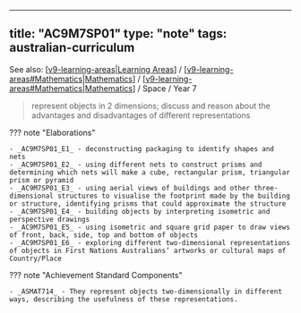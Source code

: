 
---
title: "AC9M7SP01"
type: "note"
tags: australian-curriculum
---

See also: [[v9-learning-areas|Learning Areas]] / [[v9-learning-areas#Mathematics|Mathematics]] / [[v9-learning-areas#Mathematics|Mathematics]] / Space / Year 7

> represent objects in 2 dimensions; discuss and reason about the advantages and disadvantages of different representations

??? note "Elaborations"

	- _AC9M7SP01_E1_ - deconstructing packaging to identify shapes and nets
	- _AC9M7SP01_E2_ - using different nets to construct prisms and determining which nets will make a cube, rectangular prism, triangular prism or pyramid
	- _AC9M7SP01_E3_ - using aerial views of buildings and other three-dimensional structures to visualise the footprint made by the building or structure, identifying prisms that could approximate the structure
	- _AC9M7SP01_E4_ - building objects by interpreting isometric and perspective drawings
	- _AC9M7SP01_E5_ - using isometric and square grid paper to draw views of front, back, side, top and bottom of objects
	- _AC9M7SP01_E6_ - exploring different two-dimensional representations of objects in First Nations Australians’ artworks or cultural maps of Country/Place
??? note "Achievement Standard Components"

	- _ASMAT714_ - They represent objects two-dimensionally in different ways, describing the usefulness of these representations.

[//begin]: # "Autogenerated link references for markdown compatibility"
[v9-learning-areas|Learning Areas]: ../v9-learning-areas "Learning Areas"
[v9-learning-areas#Mathematics|Mathematics]: ../v9-learning-areas "Learning Areas"
[//end]: # "Autogenerated link references"
